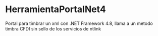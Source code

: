 # HerramientaPortalNet4
Portal para timbrar un xml con .NET Framework 4.8, llama a un metodo timbra CFDI sin sello de los servicios de ntlink
